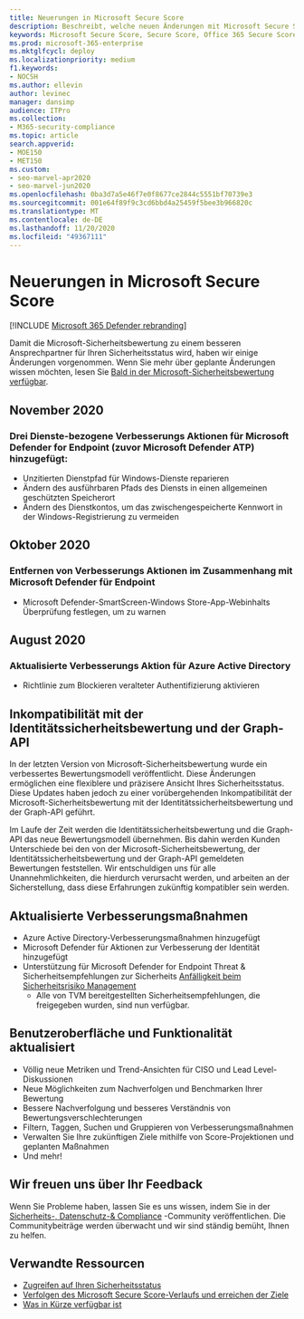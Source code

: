 ```yaml
---
title: Neuerungen in Microsoft Secure Score
description: Beschreibt, welche neuen Änderungen mit Microsoft Secure Score im Microsoft 365 Security Center geschehen sind.
keywords: Microsoft Secure Score, Secure Score, Office 365 Secure Score, Microsoft Security Score, Microsoft 365 Security Center
ms.prod: microsoft-365-enterprise
ms.mktglfcycl: deploy
ms.localizationpriority: medium
f1.keywords:
- NOCSH
ms.author: ellevin
author: levinec
manager: dansimp
audience: ITPro
ms.collection:
- M365-security-compliance
ms.topic: article
search.appverid:
- MOE150
- MET150
ms.custom:
- seo-marvel-apr2020
- seo-marvel-jun2020
ms.openlocfilehash: 0ba3d7a5e46f7e0f8677ce2844c5551bf70739e3
ms.sourcegitcommit: 001e64f89f9c3cd6bbd4a25459f5bee3b966820c
ms.translationtype: MT
ms.contentlocale: de-DE
ms.lasthandoff: 11/20/2020
ms.locfileid: "49367111"
---
```

# <a name="whats-new-in-microsoft-secure-score"></a>Neuerungen in Microsoft Secure Score

[!INCLUDE [Microsoft 365 Defender rebranding](../includes/microsoft-defender.md)]

Damit die Microsoft-Sicherheitsbewertung zu einem besseren Ansprechpartner für Ihren Sicherheitsstatus wird, haben wir einige Änderungen vorgenommen. Wenn Sie mehr über geplante Änderungen wissen möchten, lesen Sie [Bald in der Microsoft-Sicherheitsbewertung verfügbar](microsoft-secure-score-whats-coming.md).

## <a name="november-2020"></a>November 2020

### <a name="added-3-services-related-improvement-actions-for-microsoft-defender-for-endpoint-previously-microsoft-defender-atp"></a>Drei Dienste-bezogene Verbesserungs Aktionen für Microsoft Defender for Endpoint (zuvor Microsoft Defender ATP) hinzugefügt:

- Unzitierten Dienstpfad für Windows-Dienste reparieren
- Ändern des ausführbaren Pfads des Diensts in einen allgemeinen geschützten Speicherort
- Ändern des Dienstkontos, um das zwischengespeicherte Kennwort in der Windows-Registrierung zu vermeiden

## <a name="october-2020"></a>Oktober 2020

### <a name="remove-improvement-action-related-to-microsoft-defender-for-endpoint"></a>Entfernen von Verbesserungs Aktionen im Zusammenhang mit Microsoft Defender für Endpoint

- Microsoft Defender-SmartScreen-Windows Store-App-Webinhalts Überprüfung festlegen, um zu warnen

## <a name="august-2020"></a>August 2020

### <a name="updated-improvement-action-for-azure-active-directory"></a>Aktualisierte Verbesserungs Aktion für Azure Active Directory

- Richtlinie zum Blockieren veralteter Authentifizierung aktivieren

## <a name="incompatibility-with-identity-secure-score-and-graph-api"></a>Inkompatibilität mit der Identitätssicherheitsbewertung und der Graph-API

In der letzten Version von Microsoft-Sicherheitsbewertung wurde ein verbessertes Bewertungsmodell veröffentlicht. Diese Änderungen ermöglichen eine flexiblere und präzisere Ansicht Ihres Sicherheitsstatus. Diese Updates haben jedoch zu einer vorübergehenden Inkompatibilität der Microsoft-Sicherheitsbewertung mit der Identitätssicherheitsbewertung und der Graph-API geführt.

Im Laufe der Zeit werden die Identitätssicherheitsbewertung und die Graph-API das neue Bewertungsmodell übernehmen. Bis dahin werden Kunden Unterschiede bei den von der Microsoft-Sicherheitsbewertung, der Identitätssicherheitsbewertung und der Graph-API gemeldeten Bewertungen feststellen. Wir entschuldigen uns für alle Unannehmlichkeiten, die hierdurch verursacht werden, und arbeiten an der Sicherstellung, dass diese Erfahrungen zukünftig kompatibler sein werden.

## <a name="updated-improvement-actions"></a>Aktualisierte Verbesserungsmaßnahmen

- Azure Active Directory-Verbesserungsmaßnahmen hinzugefügt
- Microsoft Defender für Aktionen zur Verbesserung der Identität hinzugefügt
- Unterstützung für Microsoft Defender for Endpoint Threat & Sicherheitsempfehlungen zur Sicherheits [Anfälligkeit beim Sicherheitsrisiko Management](https://docs.microsoft.com/windows/security/threat-protection/microsoft-defender-atp/next-gen-threat-and-vuln-mgt)
    - Alle von TVM bereitgestellten Sicherheitsempfehlungen, die freigegeben wurden, sind nun verfügbar.

## <a name="updated-interface-and-functionality"></a>Benutzeroberfläche und Funktionalität aktualisiert

* Völlig neue Metriken und Trend-Ansichten für CISO und Lead Level-Diskussionen
* Neue Möglichkeiten zum Nachverfolgen und Benchmarken Ihrer Bewertung
* Bessere Nachverfolgung und besseres Verständnis von Bewertungsverschlechterungen
* Filtern, Taggen, Suchen und Gruppieren von Verbesserungsmaßnahmen
* Verwalten Sie Ihre zukünftigen Ziele mithilfe von Score-Projektionen und geplanten Maßnahmen
* Und mehr!

## <a name="we-want-to-hear-from-you"></a>Wir freuen uns über Ihr Feedback

Wenn Sie Probleme haben, lassen Sie es uns wissen, indem Sie in der [Sicherheits-, Datenschutz-& Compliance](https://techcommunity.microsoft.com/t5/Security-Privacy-Compliance/bd-p/security_privacy) -Community veröffentlichen. Die Communitybeiträge werden überwacht und wir sind ständig bemüht, Ihnen zu helfen.

## <a name="related-resources"></a>Verwandte Ressourcen

- [Zugreifen auf Ihren Sicherheitsstatus](microsoft-secure-score-improvement-actions.md)
- [Verfolgen des Microsoft Secure Score-Verlaufs und erreichen der Ziele](microsoft-secure-score-history-metrics-trends.md)
- [Was in Kürze verfügbar ist](microsoft-secure-score-whats-coming.md)
